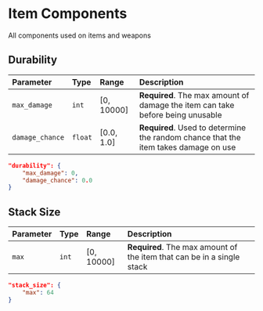 # Item Components

All components used on items and weapons

## Durability
| Parameter | Type     | Range | Description                |
| :-------- | :------- | :---- | :------------------------- |
| `max_damage` | `int` | [0, 10000] | **Required**. The max amount of damage the item can take before being unusable |
| `damage_chance` | `float` | [0.0, 1.0] | **Required**. Used to determine the random chance that the item takes damage on use |
```json
"durability": {
    "max_damage": 0, 
    "damage_chance": 0.0
}
```

## Stack Size
| Parameter | Type     | Range | Description                |
| :-------- | :------- | :---- | :------------------------- |
| `max` | `int` | [0, 10000] | **Required**. The max amount of the item that can be in a single stack |
```json
"stack_size": {
    "max": 64
}
```